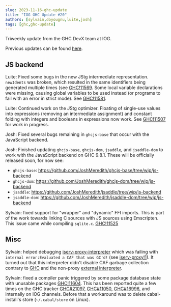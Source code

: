 ```yaml
---
slug: 2023-11-16-ghc-update
title: "IOG GHC Update #20"
authors: [sylvain,doyougnu,luite,josh]
tags: [ghc,ghc-update]
---
```


Triweekly update from the GHC DevX team at IOG.

<!-- truncate -->

Previous updates can be found [here](https://engineering.iog.io/tags/ghc-update).

## JS backend

Luite: Fixed some bugs in the new JStg intermediate representation. `newIdents` was broken, which resulted in the same identifiers
being generated multiple times (see [GHC!11569](https://gitlab.haskell.org/ghc/ghc/-/merge_requests/11569). Some local variable declarations
were missing, causing global variables to be used instead (or programs to fail with an error in strict mode). See
[GHC!11581](https://gitlab.haskell.org/ghc/ghc/-/merge_requests/11581).

Luite: Continued work on the JStg optimizer. Floating of single-use values into expressions (removing an intermediate assignment) and constant
folding with integers and booleans in expressions now work. See [GHC!11507](https://gitlab.haskell.org/ghc/ghc/-/merge_requests/11507)
for work in progress.

Josh: Fixed several bugs remaining in `ghcjs-base` that occur with the JavaScript backend.

Josh: Finished updating `ghcjs-base`, `ghcjs-dom`, `jsaddle`, and `jsaddle-dom` to work with the JavaScript backend on GHC 9.8.1. These will
be officially released soon, for now see:
* `ghcjs-base`: https://github.com/JoshMeredith/ghcjs-base/tree/wip/js-backend
* `ghcjs-dom`: https://github.com/JoshMeredith/ghcjs-dom/tree/wip/js-backend
* `jsaddle`: https://github.com/JoshMeredith/jsaddle/tree/wip/js-backend
* `jsaddle-dom`: https://github.com/JoshMeredith/jsaddle-dom/tree/wip/js-backend

Sylvain: fixed support for "wrapper" and "dynamic" FFI imports. This is part of the work towards linking C sources with JS sources
using Emscripten. This issue came while compiling `sqlite.c`. [GHC!11525](https://gitlab.haskell.org/ghc/ghc/-/merge_requests/11525)

## Misc

Sylvain: helped debugging
[iserv-proxy-interpreter](https://gitlab.haskell.org/ghc/iserv-proxy) which was
failing with `internal error:Evaluated a CAF that was GC'd!` (see [iserv-proxy!1](https://gitlab.haskell.org/ghc/iserv-proxy/-/merge_requests/1)).
It turned out that this interpreter didn't disable CAF garbage collection contrary to
[GHC](https://gitlab.haskell.org/ghc/ghc/-/blob/master/compiler/cbits/keepCAFsForGHCi.c)
and the non-proxy [external
interpreter](https://gitlab.haskell.org/ghc/ghc/-/blob/master/utils/iserv/cbits/iservmain.c).

Sylvain: fixed a compiler panic triggered by some package database state with
unusable packages
[GHC!11604](https://gitlab.haskell.org/ghc/ghc/-/merge_requests/11604).
This has been reported quite a few times on the GHC tracker [GHC#21097](https://gitlab.haskell.org/ghc/ghc/-/issues/21097),
[GHC#11050](https://gitlab.haskell.org/ghc/ghc/-/issues/11050), [GHC#16996](https://gitlab.haskell.org/ghc/ghc/-/issues/16996),
and internally on IOG channels. Before that a workaround was to delete cabal-install's store (`~/.cabal/store` on Linux).
